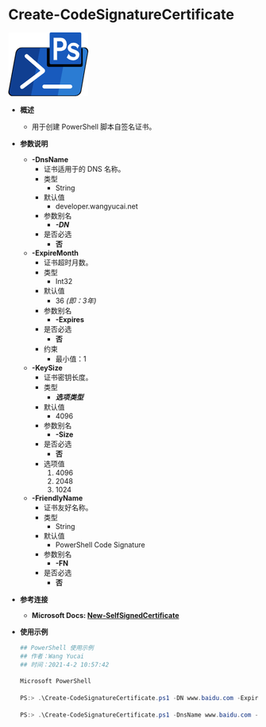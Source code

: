 # **Create-CodeSignatureCertificate**

![PowerShell](../assets/powershell.png)

- **概述**

  - 用于创建 PowerShell 脚本自签名证书。

- **参数说明**

  - **-DnsName**
    - 证书适用于的 DNS 名称。
    - 类型
      - String
    - 默认值
      - developer.wangyucai.net
    - 参数别名
      - ***-DN***
    - 是否必选
      - **否**
  - **-ExpireMonth**
    - 证书超时月数。
    - 类型
      - Int32
    - 默认值
      - 36 *(即：3年)*
    - 参数别名
      - **-Expires**
    - 是否必选
      - **否**
    - 约束
      - 最小值：1
  - **-KeySize**
    - 证书密钥长度。
    - 类型
      - ***选项类型***
    - 默认值
      - 4096
    - 参数别名
      - **-Size**
    - 是否必选
      - **否**
    - 选项值
      1. 4096
      2. 2048
      3. 1024
  - **-FriendlyName**
    - 证书友好名称。
    - 类型
      - String
    - 默认值
      - PowerShell Code Signature
    - 参数别名
      - **-FN**
    - 是否必选
      - **否**

- **参考连接**

  - **Microsoft Docs: [New-SelfSignedCertificate](https://docs.microsoft.com/en-us/powershell/module/pkiclient/new-selfsignedcertificate?view=windowsserver2019-ps#syntax)**

- **使用示例**

  ```powershell
  ## PowerShell 使用示例
  ## 作者：Wang Yucai
  ## 时间：2021-4-2 10:57:42
  
  Microsoft PowerShell
  
  PS:> .\Create-CodeSignatureCertificate.ps1 -DN www.baidu.com -Expires 36 -Size 2048 -FN Baidu.com
  
  PS:> .\Create-CodeSignatureCertificate.ps1 -DnsName www.baidu.com -ExpireMonth 36 -KeySize 4096 -FriendlyName Baidu.com
  ```

  